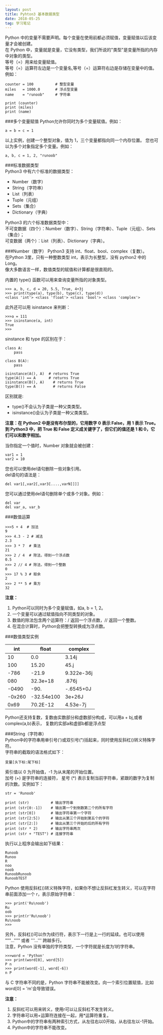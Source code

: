 ```yaml
---
layout: post
title: Pyhton3 基本数据类型
date: 2018-05-25
tag: 学习笔记
---  
```

Python 中的变量不需要声明。每个变量在使用前都必须赋值，变量赋值以后该变量才会被创建。  
在 Python 中，变量就是变量，它没有类型，我们所说的"类型"是变量所指的内存中对象的类型。  
等号（=）用来给变量赋值。  
等号（=）运算符左边是一个变量名,等号（=）运算符右边是存储在变量中的值。例如：    

	counter = 100          # 整型变量
	miles   = 1000.0       # 浮点型变量
	name    = "runoob"     # 字符串
	 
	print (counter)
	print (miles)
	print (name)   


###多个变量赋值
Python允许你同时为多个变量赋值。例如：  
	
	a = b = c = 1  
以上实例，创建一个整型对象，值为 1，三个变量都指向同一个内存位置。
您也可以为多个对象指定多个变量。例如：  

	a, b, c = 1, 2, "runoob"  
	
###标准数据类型  
Python3 中有六个标准的数据类型：  

- Number（数字）  
- String（字符串）  
- List（列表）  
- Tuple（元组）  
- Sets（集合）  
- Dictionary（字典）  

Python3 的六个标准数据类型中：  
不可变数据（四个）：Number（数字）、String（字符串）、Tuple（元组）、Sets（集合）；  
可变数据（两个）：List（列表）、Dictionary（字典）。    

###Number（数字）
Python3 支持 int、float、bool、complex（复数）。  
在Python 3里，只有一种整数类型 int，表示为长整型，没有 python2 中的 Long。  
像大多数语言一样，数值类型的赋值和计算都是很直观的。 
 
内置的 type() 函数可以用来查询变量所指的对象类型。    

	>>> a, b, c, d = 20, 5.5, True, 4+3j
	>>> print(type(a), type(b), type(c), type(d))
	<class 'int'> <class 'float'> <class 'bool'> <class 'complex'>  
	
此外还可以用 isinstance 来判断：

	>>>a = 111
	>>> isinstance(a, int)
	True
	>>>  

sinstance 和 type 的区别在于：  

	class A:  
    	pass

	class B(A):  
	    pass  
	    
	isinstance(A(), A)  # returns True 
	type(A()) == A      # returns True
	isinstance(B(), A)    # returns True
	type(B()) == A        # returns False    
	
区别就是:  

- type()不会认为子类是一种父类类型。  
- isinstance()会认为子类是一种父类类型。  

 **注意：在 Python2 中是没有布尔型的，它用数字 0 表示 False，用 1 表示 True。到 Python3 中，把 True 和 False 定义成关键字了，但它们的值还是 1 和 0，它们可以和数字相加。**  
 
当你指定一个值时，Number 对象就会被创建：  
 
 	var1 = 1  
	var2 = 10    
	

您也可以使用del语句删除一些对象引用。  
del语句的语法是：  

	del var1[,var2[,var3[....,varN]]]]  
	
您可以通过使用del语句删除单个或多个对象。例如：  

	del var
	del var_a, var_b  
	
###数值运算 
 
	>>>5 + 4  # 加法
	9
	>>> 4.3 - 2 # 减法
	2.3
	>>> 3 * 7  # 乘法
	21
	>>> 2 / 4  # 除法，得到一个浮点数
	0.5
	>>> 2 // 4 # 除法，得到一个整数
	0
	>>> 17 % 3 # 取余 
	2
	>>> 2 ** 5 # 乘方
	32

**注意：**  

1. Python可以同时为多个变量赋值，如a, b = 1, 2。    
2. 一个变量可以通过赋值指向不同类型的对象。  
3. 数值的除法包含两个运算符：/ 返回一个浮点数，// 返回一个整数。  
4. 在混合计算时，Python会把整型转换成为浮点数。   

###数值类型实例  

|int|float| complex |
|----|-----|----|
|10	|0.0	|3.14j|
100	|15.20	|45.j|
-786|	-21.9|	9.322e-36j|
080|	32.3e+18	|.876j
-0490|	-90.|	-.6545+0J
-0x260|	-32.54e100|	3e+26J
0x69|	70.2E-12|	4.53e-7j  

Python还支持复数，复数由实数部分和虚数部分构成，可以用a + bj,或者complex(a,b)表示， 复数的实部a和虚部b都是浮点型  

###String（字符串）  
Python中的字符串用单引号(')或双引号(")括起来，同时使用反斜杠(\)转义特殊字符。  
字符串的截取的语法格式如下：  

	变量[头下标:尾下标]  
索引值以 0 为开始值，-1 为从末尾的开始位置。  
加号 (+) 是字符串的连接符， 星号 (*) 表示复制当前字符串，紧跟的数字为复制的次数。实例如下：  

	str = 'Runoob'
	 
	print (str)          # 输出字符串
	print (str[0:-1])    # 输出第一个到倒数第二个的所有字符
	print (str[0])       # 输出字符串第一个字符
	print (str[2:5])     # 输出从第三个开始到第五个的字符
	print (str[2:])      # 输出从第三个开始的后的所有字符
	print (str * 2)      # 输出字符串两次
	print (str + "TEST") # 连接字符串

执行以上程序会输出如下结果： 
 
	Runoob
	Runoo
	R
	noo
	noob
	RunoobRunoob
	RunoobTEST  

Python 使用反斜杠(\)转义特殊字符，如果你不想让反斜杠发生转义，可以在字符串前面添加一个 r，表示原始字符串： 
 
	>>> print('Ru\noob')
	Ru
	oob
	>>> print(r'Ru\noob')
	Ru\noob
	>>>   
	
另外，反斜杠(\)可以作为续行符，表示下一行是上一行的延续。也可以使用 """...""" 或者 '''...''' 跨越多行。  
注意，Python 没有单独的字符类型，一个字符就是长度为1的字符串。  

	>>>word = 'Python'
	>>> print(word[0], word[5])
	P n
	>>> print(word[-1], word[-6])
	n P  
	
与 C 字符串不同的是，Python 字符串不能被改变。向一个索引位置赋值，比如word[0] = 'm'会导致错误。  

**注意：** 

1. 反斜杠可以用来转义，使用r可以让反斜杠不发生转义。  
2. 字符串可以用+运算符连接在一起，用*运算符重复。  
3. Python中的字符串有两种索引方式，从左往右以0开始，从右往左以-1开始。  
4. Python中的字符串不能改变。   

 




